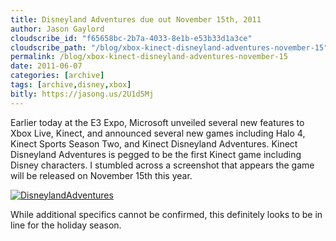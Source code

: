 ```yaml
---
title: Disneyland Adventures due out November 15th, 2011
author: Jason Gaylord
cloudscribe_id: "f65658bc-2b7a-4033-8e1b-e53b33d1a3ce"
cloudscribe_path: "/blog/xbox-kinect-disneyland-adventures-november-15"
permalink: /blog/xbox-kinect-disneyland-adventures-november-15
date: 2011-06-07
categories: [archive]
tags: [archive,disney,xbox]
bitly: https://jasong.us/2U1d5Mj
---
```


Earlier today at the E3 Expo, Microsoft unveiled several new features to Xbox Live, Kinect, and announced several new games including Halo 4, Kinect Sports Season Two, and Kinect Disneyland Adventures. Kinect Disneyland Adventures is pegged to be the first Kinect game including Disney characters. I stumbled across a screenshot that appears the game will be released on November 15th this year.

[![DisneylandAdventures](https://cdn.jasongaylord.com/images/2011/06/07/DisneylandAdventures_2.png "DisneylandAdventures")](https://cdn.jasongaylord.com/images/2011/06/07/DisneylandAdventures_2.png)

While additional specifics cannot be confirmed, this definitely looks to be in line for the holiday season.
